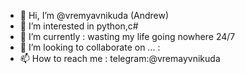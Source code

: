- 👋 Hi, I’m @vremyavnikuda (Andrew)
- 👀 I’m interested in python,c#
- 🌱 I’m currently : wasting my life going nowhere 24/7
- 💞️ I’m looking to collaborate on ... : 
- 📫 How to reach me : telegram:@vremayvnikuda

<!---
vremyavnikuda/vremyavnikuda is a ✨ special ✨ repository because its `README.md` (this file) appears on your GitHub profile.
You can click the Preview link to take a look at your changes.
--->
